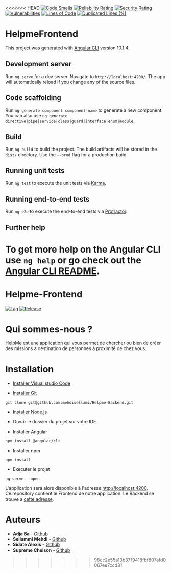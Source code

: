 <<<<<<< HEAD
[![Code Smells](https://sonarcloud.io/api/project_badges/measure?project=mehdisellami_Helpme-Frontend&metric=code_smells)](https://sonarcloud.io/dashboard?id=mehdisellami_Helpme-Frontend)
[![Reliability Rating](https://sonarcloud.io/api/project_badges/measure?project=mehdisellami_Helpme-Frontend&metric=reliability_rating)](https://sonarcloud.io/dashboard?id=mehdisellami_Helpme-Frontend)
[![Security Rating](https://sonarcloud.io/api/project_badges/measure?project=mehdisellami_Helpme-Frontend&metric=security_rating)](https://sonarcloud.io/dashboard?id=mehdisellami_Helpme-Frontend)
[![Vulnerabilities](https://sonarcloud.io/api/project_badges/measure?project=mehdisellami_Helpme-Frontend&metric=vulnerabilities)](https://sonarcloud.io/dashboard?id=mehdisellami_Helpme-Frontend)
[![Lines of Code](https://sonarcloud.io/api/project_badges/measure?project=mehdisellami_Helpme-Frontend&metric=ncloc)](https://sonarcloud.io/dashboard?id=mehdisellami_Helpme-Frontend)
[![Duplicated Lines (%)](https://sonarcloud.io/api/project_badges/measure?project=mehdisellami_Helpme-Frontend&metric=duplicated_lines_density)](https://sonarcloud.io/dashboard?id=mehdisellami_Helpme-Frontend)


# HelpmeFrontend

This project was generated with [Angular CLI](https://github.com/angular/angular-cli) version 10.1.4.

## Development server

Run `ng serve` for a dev server. Navigate to `http://localhost:4200/`. The app will automatically reload if you change any of the source files.

## Code scaffolding

Run `ng generate component component-name` to generate a new component. You can also use `ng generate directive|pipe|service|class|guard|interface|enum|module`.

## Build

Run `ng build` to build the project. The build artifacts will be stored in the `dist/` directory. Use the `--prod` flag for a production build.

## Running unit tests

Run `ng test` to execute the unit tests via [Karma](https://karma-runner.github.io).

## Running end-to-end tests

Run `ng e2e` to execute the end-to-end tests via [Protractor](http://www.protractortest.org/).

## Further help

To get more help on the Angular CLI use `ng help` or go check out the [Angular CLI README](https://github.com/angular/angular-cli/blob/master/README.md).
=======
# Helpme-Frontend

[![Tag](https://img.shields.io/github/v/tag/mehdisellami/Helpme-Frontend)](build.gradle)
[![Release](https://img.shields.io/github/v/release/mehdisellami/Helpme-Frontend)](build.gradle)

# Qui sommes-nous ?
 HelpMe est une application qui vous permet de chercher ou bien de créer des missions à destination de personnes à proximité de chez vous.

 # Installation 
 
 - [Installer Visual studio Code](https://code.visualstudio.com/download)
 
 - [Installer Git](https://git-scm.com/downloads)
 
 ```
 git clone git@github.com:mehdisellami/Helpme-Backend.git
 ```
 
 - [Installer Node.js](https://nodejs.org/en/download/s)
 
 - Ouvrir le dossier du projet sur votre IDE
 
 
 - Installer Angular
 
 ```
npm install @angular/cli
 ```

- Installer npm
 
 ```
npm install
 ```

- Executer le projet
 
 ```
ng serve --open
 ```
 

 
L'application sera alors disponible à l'adresse [http://localhost:4200](http://localhost:4200). <br>
Ce repository contient le Frontend de notre application. Le Backend se trouve à [cette adresse](https://github.com/mehdisellami/Helpme-Backend).

# Auteurs
* **Adja Ba** - [Github](https://github.com/adjarokhaya)
* **Sellammi Mehdi** - [Github](https://github.com/mehdisellami)
* **Sidate Alexis** - [Github](https://github.com/sidatealexis)
* **Supreme Chelson** - [Github](https://github.com/SUPREMEchelson)
>>>>>>> 98cc2e55a13b3719418fbf807afd0067ee7ccd81
